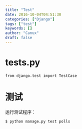 ```yaml
---
title: "Test"
date: 2016-10-04T04:51:30
categories: ["Django"]
tags: ["test"]
keywords: []
author: "Canux"
draft: false
---
```


# tests.py

    from django.test import TestCase

# 测试

运行测试程序：

    $ python manage.py test polls
